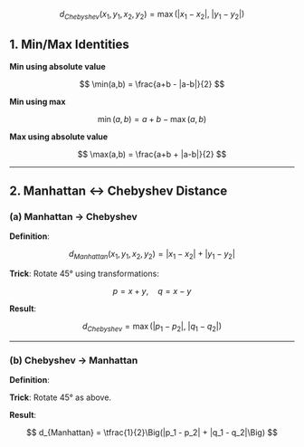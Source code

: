 
  $$
  d_{Chebyshev}(x_1,y_1,x_2,y_2) = \max(|x_1 - x_2|,\; |y_1 - y_2|)
  $$


## 1. Min/Max Identities

**Min using absolute value**

  $$
  \min(a,b) = \frac{a+b - |a-b|}{2}
  $$

**Min using max**

  $$
  \min(a,b) = a + b - \max(a,b)
  $$

 **Max using absolute value**

  $$
  \max(a,b) = \frac{a+b + |a-b|}{2}
  $$

---

## 2. Manhattan ↔ Chebyshev Distance

### (a) Manhattan → Chebyshev

**Definition**:

  $$
  d_{Manhattan}(x_1,y_1,x_2,y_2) = |x_1 - x_2| + |y_1 - y_2|
  $$

**Trick**: Rotate 45° using transformations:

  $$
  p = x+y, \quad q = x-y
  $$

**Result**:

  $$
  d_{Chebyshev} = \max\big(|p_1 - p_2|,\; |q_1 - q_2|\big)
  $$

---

### (b) Chebyshev → Manhattan

**Definition**:

**Trick**: Rotate 45° as above.

 **Result**:

  $$
  d_{Manhattan} = \tfrac{1}{2}\Big(|p_1 - p_2| + |q_1 - q_2|\Big)
  $$
